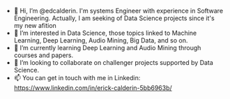 - 👋 Hi, I’m @edcalderin. I'm systems Engineer with experience in Software Engineering. Actually, I am seeking of Data Science projects since it's my new afition
- 👀 I’m interested in Data Science, those topics linked to Machine Learning, Deep Learning, Audio Mining, Big Data, and so on.
- 🌱 I’m currently learning Deep Learning and Audio Mining through courses and papers.
- 💞️ I’m looking to collaborate on challenger projects supported by Data Science.
- 📫 You can get in touch with me in Linkedin: https://www.linkedin.com/in/erick-calderin-5bb6963b/

<!---
edcalderin/edcalderin is a ✨ special ✨ repository because its `README.md` (this file) appears on your GitHub profile.
You can click the Preview link to take a look at your changes.
--->
